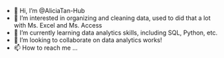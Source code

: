 - 👋 Hi, I’m @AliciaTan-Hub
- 👀 I’m interested in organizing and cleaning data, used to did that a lot with Ms. Excel and Ms. Access
- 🌱 I’m currently learning data analytics skills, including SQL, Python, etc.
- 💞️ I’m looking to collaborate on data analytics works!
- 📫 How to reach me ...

<!---
AliciaTan-Hub/AliciaTan-Hub is a ✨ special ✨ repository because its `README.md` (this file) appears on your GitHub profile.
You can click the Preview link to take a look at your changes.
--->
